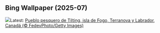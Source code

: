 ## Bing Wallpaper (2025-07)
![](https://www.bing.com/th?id=OHR.CanadaDayFogo_ES-ES1121865641_UHD.jpg&w=1000)Latest: [Pueblo pesquero de Tilting, isla de Fogo, Terranova y Labrador, Canadá (© FedevPhoto/Getty Images)](https://www.bing.com/th?id=OHR.CanadaDayFogo_ES-ES1121865641_UHD.jpg)